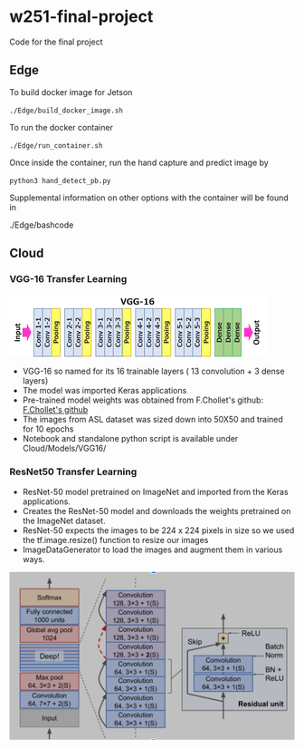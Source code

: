 # w251-final-project
Code for the final project


## Edge

To build docker image for Jetson

`./Edge/build_docker_image.sh`

To run the docker container 

`./Edge/run_container.sh`

Once inside the container, run the hand capture and predict image by

`python3 hand_detect_pb.py`

Supplemental information on other options with the container will be found in

./Edge/bashcode

## Cloud

### VGG-16 Transfer Learning
![VGG-16](./Cloud/Models/VGG16/VGG-16_layers.png "VGG-16 Layers")

* VGG-16 so named for its 16 trainable layers ( 13 convolution + 3 dense layers)
* The model was imported Keras applications
* Pre-trained model weights was obtained from F.Chollet's github: [F.Chollet's github](https://github.com/fchollet/deep-learning-models/releases)
* The images from ASL dataset was sized down into 50X50 and trained for 10 epochs
* Notebook and standalone python script is available under Cloud/Models/VGG16/


### ResNet50 Transfer Learning
* ResNet-50 model pretrained on ImageNet and imported from the Keras applications.
* Creates the ResNet-50 model and downloads the weights pretrained on the ImageNet dataset.
* ResNet-50 expects the images to be 224 x 224 pixels in size so we used the tf.image.resize() function to resize our images
* ImageDataGenerator to load the images and augment them in various ways.

![ResNet50](./Cloud/Models/ResNet50/resnet50architecture.png)
